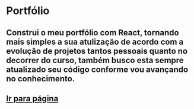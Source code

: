 # Portfólio

## Construi o meu portfólio com React, tornando mais simples a sua atulização de acordo com a evolução de projetos tantos pessoais quanto no decorrer do curso, também busco esta sempre atualizado seu código conforme vou avançando no conhecimento.

## <a href="https://gonzagadavid.github.io/portfolio">Ir para página<a/>  
